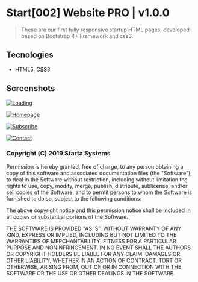 # Start[002] Website PRO | v1.0.0

> These are our first fully responsive startup HTML pages, developed based on Bootstrap 4+ Framework and css3.

## Tecnologies

- HTML5, CSS3

## Screenshots

[![Loading](https://startasystems.github.io/start-website-pro/media/prints/print-1.jpg)](https://startasystems.github.io/start-website-pro/002/?from=github)

[![Homepage](https://startasystems.github.io/start-website-pro/media/prints/print-5.jpg)](https://startasystems.github.io/start-website-pro/002/?from=github)

[![Subscribe](https://startasystems.github.io/start-website-pro/media/prints/print-6.jpg)](https://startasystems.github.io/start-website-pro/002/?from=github)

[![Contact](https://startasystems.github.io/start-website-pro/media/prints/print-7.jpg)](https://startasystems.github.io/start-website-pro/002/?from=github)

### Copyright (C) 2019 Starta Systems

  Permission is hereby granted, free of charge, to any person obtaining a copy of this software and associated documentation files (the "Software"), to deal in the Software without restriction, including without limitation the rights to use, copy, modify, merge, publish, distribute, sublicense, and/or sell copies of the Software, and to permit persons to whom the Software is furnished to do so, subject to the following conditions:

  The above copyright notice and this permission notice shall be included in all copies or substantial portions of the Software.

  THE SOFTWARE IS PROVIDED "AS IS", WITHOUT WARRANTY OF ANY KIND, EXPRESS OR IMPLIED, INCLUDING BUT NOT LIMITED TO THE WARRANTIES OF MERCHANTABILITY, FITNESS FOR A PARTICULAR PURPOSE AND NONINFRINGEMENT. IN NO EVENT SHALL THE AUTHORS OR COPYRIGHT HOLDERS BE LIABLE FOR ANY CLAIM, DAMAGES OR OTHER LIABILITY, WHETHER IN AN ACTION OF CONTRACT, TORT OR OTHERWISE, ARISING FROM, OUT OF OR IN CONNECTION WITH THE SOFTWARE OR THE USE OR OTHER DEALINGS IN THE SOFTWARE.
